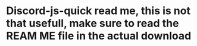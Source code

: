 # Discord-js-quick read me, this is not that usefull, make sure to read the REAM ME file in the actual download
